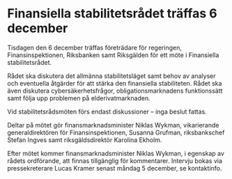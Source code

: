 # Finansiella stabilitetsrådet träffas 6 december

Tisdagen den 6 december träffas företrädare för regeringen, Finansinspektionen, Riksbanken samt Riksgälden för ett möte i Finansiella stabilitetsrådet.

Rådet ska diskutera det allmänna stabilitetsläget samt behov av analyser och eventuella åtgärder för att stärka den finansiella stabiliteten. Rådet ska även diskutera cybersäkerhetsfrågor, obligationsmarknadens funktionssätt samt följa upp problemen på elderivatmarknaden.

Vid stabilitetsrådsmöten förs endast diskussioner – inga beslut fattas.

Deltar på mötet gör finansmarknadsminister Niklas Wykman, vikarierande generaldirektören för Finansinspektionen, Susanna Grufman, riksbankschef Stefan Ingves samt riksgäldsdirektör Karolina Ekholm.

Efter mötet kommer finansmarknadsminister Niklas Wykman, i egenskap av rådets ordförande, att finnas tillgänglig för kommentarer. Intervju bokas via pressekreterare Lucas Kramer senast måndag 5 december, se kontaktinfo.
